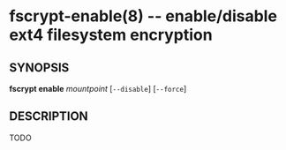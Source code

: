 fscrypt-enable(8) -- enable/disable ext4 filesystem encryption
==============================================================

## SYNOPSIS

**fscrypt enable** _mountpoint_ [`--disable`] [`--force`]

## DESCRIPTION

TODO